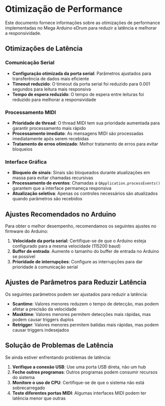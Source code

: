 # Otimização de Performance

Este documento fornece informações sobre as otimizações de performance implementadas no Mega Arduino eDrum para reduzir a latência e melhorar a responsividade.

## Otimizações de Latência

### Comunicação Serial

- **Configuração otimizada da porta serial**: Parâmetros ajustados para transferência de dados mais eficiente
- **Timeout reduzido**: O timeout da porta serial foi reduzido para 0.001 segundos para leitura mais responsiva
- **Tempo de espera reduzido**: O tempo de espera entre leituras foi reduzido para melhorar a responsividade

### Processamento MIDI

- **Prioridade de thread**: O thread MIDI tem sua prioridade aumentada para garantir processamento mais rápido
- **Processamento imediato**: As mensagens MIDI são processadas imediatamente após serem recebidas
- **Tratamento de erros otimizado**: Melhor tratamento de erros para evitar bloqueios

### Interface Gráfica

- **Bloqueio de sinais**: Sinais são bloqueados durante atualizações em massa para evitar chamadas recursivas
- **Processamento de eventos**: Chamadas a `QApplication.processEvents()` garantem que a interface permaneça responsiva
- **Atualização seletiva**: Apenas os controles necessários são atualizados quando parâmetros são recebidos

## Ajustes Recomendados no Arduino

Para obter o melhor desempenho, recomendamos os seguintes ajustes no firmware do Arduino:

1. **Velocidade da porta serial**: Certifique-se de que o Arduino esteja configurado para a mesma velocidade (115200 baud)
2. **Buffer de entrada**: Aumente o tamanho do buffer de entrada no Arduino se possível
3. **Prioridade de interrupções**: Configure as interrupções para dar prioridade à comunicação serial

## Ajustes de Parâmetros para Reduzir Latência

Os seguintes parâmetros podem ser ajustados para reduzir a latência:

- **Scantime**: Valores menores reduzem o tempo de detecção, mas podem afetar a precisão da velocidade
- **Masktime**: Valores menores permitem detecções mais rápidas, mas podem causar triggers duplos
- **Retrigger**: Valores menores permitem batidas mais rápidas, mas podem causar triggers indesejados

## Solução de Problemas de Latência

Se ainda estiver enfrentando problemas de latência:

1. **Verifique a conexão USB**: Use uma porta USB direta, não um hub
2. **Feche outros programas**: Outros programas podem consumir recursos do sistema
3. **Monitore o uso de CPU**: Certifique-se de que o sistema não está sobrecarregado
4. **Teste diferentes portas MIDI**: Algumas interfaces MIDI podem ter latência menor que outras